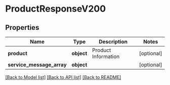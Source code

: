 # ProductResponseV200

## Properties
Name | Type | Description | Notes
------------ | ------------- | ------------- | -------------
**product** | **object** | Product Information | [optional] 
**service_message_array** | **object** |  | [optional] 

[[Back to Model list]](../README.md#documentation-for-models) [[Back to API list]](../README.md#documentation-for-api-endpoints) [[Back to README]](../README.md)

